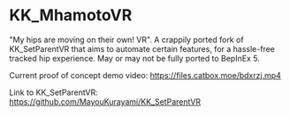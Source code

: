 # KK_MhamotoVR
"My hips are moving on their own! VR". A crappily ported fork of KK_SetParentVR that aims to automate certain features, for a hassle-free tracked hip experience. May or may not be fully ported to BepInEx 5.

Current proof of concept demo video: https://files.catbox.moe/bdxrzj.mp4

Link to KK_SetParentVR: https://github.com/MayouKurayami/KK_SetParentVR
